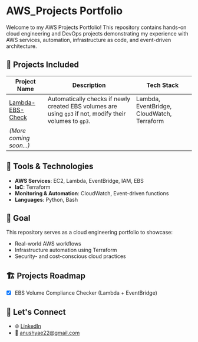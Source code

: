 # AWS_Projects Portfolio
Welcome to my AWS Projects Portfolio! This repository contains hands-on cloud engineering and DevOps projects demonstrating my experience with AWS services, automation, infrastructure as code, and event-driven architecture.

## 📌 Projects Included

| Project Name                 | Description                                                             | Tech Stack                         |
|-----------------------------|-------------------------------------------------------------------------|------------------------------------|
| [Lambda-EBS-Check](./Lambda-EBS-Check) | Automatically checks if newly created EBS volumes are using `gp3` if not, modify their volumes to `gp3`. | Lambda, EventBridge, CloudWatch, Terraform |
| _(More coming soon...)_     |                                                                         |                                    |

## 🧰 Tools & Technologies

- **AWS Services**: EC2, Lambda, EventBridge, IAM, EBS
- **IaC**: Terraform
- **Monitoring & Automation**: CloudWatch, Event-driven functions
- **Languages**: Python, Bash

## 🎯 Goal

This repository serves as a cloud engineering portfolio to showcase:
- Real-world AWS workflows
- Infrastructure automation using Terraform
- Security- and cost-conscious cloud practices

## 🏗️ Projects Roadmap

- [x] EBS Volume Compliance Checker (Lambda + EventBridge)


## 🤝 Let's Connect

- 🌐 [LinkedIn](https://www.linkedin.com/in/anushya-elangovan)
- 📧 anushyae22@gmail.com


